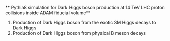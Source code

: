 ** Pythia8 simulation for Dark Higgs boson production at 14 TeV LHC proton collisions inside ADAM fiducial volume**
1. Production of Dark Higgs boson from the exotic SM Higgs decays to Dark Higgs
2. Production of Dark Higgs boson from physical B meson decays

